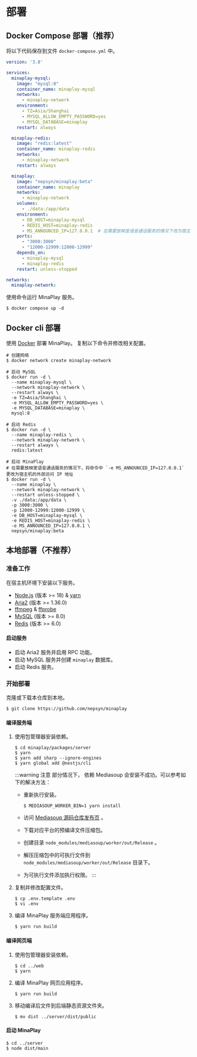 # 部署

## Docker Compose 部署（推荐）

将以下代码保存到文件 `docker-compose.yml` 中。

```yaml
version: '3.8'

services:
  minaplay-mysql:
    image: "mysql:8"
    container_name: minaplay-mysql
    networks:
      - minaplay-network
    environment:
      - TZ=Asia/Shanghai
      - MYSQL_ALLOW_EMPTY_PASSWORD=yes
      - MYSQL_DATABASE=minaplay
    restart: always

  minaplay-redis:
    image: "redis:latest"
    container_name: minaplay-redis
    networks:
      - minaplay-network
    restart: always

  minaplay:
    image: "nepsyn/minaplay:beta"
    container_name: minaplay
    networks:
      - minaplay-network
    volumes:
      - ./data:/app/data
    environment:
      - DB_HOST=minaplay-mysql
      - REDIS_HOST=minaplay-redis
      - MS_ANNOUNCED_IP=127.0.0.1  # 在需要放映室语音通话服务的情况下改为宿主机外部访问 IP
    ports:
      - "3000:3000"
      - "12000-12999:12000-12999"
    depends_on:
      - minaplay-mysql
      - minaplay-redis
    restart: unless-stopped

networks:
  minaplay-network:
```

使用命令运行 MinaPlay 服务。

```shell
$ docker compose up -d
```

## Docker cli 部署

使用 [Docker](https://docs.docker.com/engine/install/) 部署 MinaPlay。
复制以下命令并修改相关配置。

```shell
# 创建网络
$ docker network create minaplay-network 

# 启动 MySQL
$ docker run -d \
  --name minaplay-mysql \
  --network minaplay-network \
  --restart always \
  -e TZ=Asia/Shanghai \
  -e MYSQL_ALLOW_EMPTY_PASSWORD=yes \
  -e MYSQL_DATABASE=minaplay \
  mysql:8

# 启动 Redis
$ docker run -d \
  --name minaplay-redis \
  --network minaplay-network \
  --restart always \
  redis:latest

# 启动 MinaPlay
# 在需要放映室语音通话服务的情况下，将命令中 `-e MS_ANNOUNCED_IP=127.0.0.1` 更改为宿主机的外部访问 IP 地址
$ docker run -d \
  --name minaplay \
  --network minaplay-network \
  --restart unless-stopped \
  -v ./data:/app/data \
  -p 3000:3000 \
  -p 12000-12999:12000-12999 \
  -e DB_HOST=minaplay-mysql \
  -e REDIS_HOST=minaplay-redis \
  -e MS_ANNOUNCED_IP=127.0.0.1 \
  nepsyn/minaplay:beta
```

## 本地部署（不推荐）

### 准备工作

在宿主机环境下安装以下服务。

- [Node.js](https://nodejs.org/en) (版本 >= 18) & [yarn](https://yarnpkg.com/)
- [Aria2](https://github.com/aria2/aria2) (版本 >= 1.36.0)
- [ffmpeg](https://ffmpeg.org/) & [ffprobe](https://ffmpeg.org/)
- [MySQL](https://www.mysql.com/) (版本 >= 8.0)
- [Redis](https://redis.io/) (版本 >= 6.0)

#### 启动服务

- 启动 Aria2 服务并启用 RPC 功能。
- 启动 MySQL 服务并创建 `minaplay` 数据库。
- 启动 Redis 服务。

### 开始部署

克隆或下载本仓库到本地。

```shell
$ git clone https://github.com/nepsyn/minaplay
```

#### 编译服务端

1. 使用包管理器安装依赖。

    ```shell
    $ cd minaplay/packages/server
    $ yarn
    $ yarn add sharp --ignore-engines
    $ yarn global add @nestjs/cli
    ```

    :::warning 注意
    部分情况下， 依赖 Mediasoup 会安装不成功。可以参考如下的解决方法：

    - 重新执行安装。

        ```shell
        $ MEDIASOUP_WORKER_BIN=1 yarn install
        ```

    - 访问 [Mediasoup 源码仓库发布页](https://github.com/versatica/mediasoup/releases/) 。
    - 下载对应平台的预编译文件压缩包。
    - 创建目录 `node_modules/mediasoup/worker/out/Release` 。
    - 解压压缩包中的可执行文件到 `node_modules/mediasoup/worker/out/Release` 目录下。
    - 为可执行文件添加执行权限。
    :::


2. 复制并修改配置文件。

    ```shell
    $ cp .env.template .env
    $ vi .env
    ```

3. 编译 MinaPlay 服务端应用程序。

    ```shell
    $ yarn run build
    ```

#### 编译网页端

1. 使用包管理器安装依赖。

    ```shell
    $ cd ../web
    $ yarn
    ```

2. 编译 MinaPlay 网页应用程序。

    ```shell
    $ yarn run build
    ```

3. 移动编译后文件到后端静态资源文件夹。

    ```shell
    $ mv dist ../server/dist/public
    ```

#### 启动 MinaPlay

```shell
$ cd ../server
$ node dist/main
```

